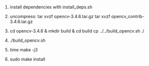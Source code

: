 
1) install dependencies with install_deps.sh 

2) uncompress:
   tar xvzf opencv-3.4.6.tar.gz
   tar xvzf opencv_contrib-3.4.6.tar.gz

3) cd opencv-3.4.6 & mkdir build & cd build
   cp ../../build_opencv.sh ./

4) ./build_opencv.sh

5) time make -j3

6) sudo make install
